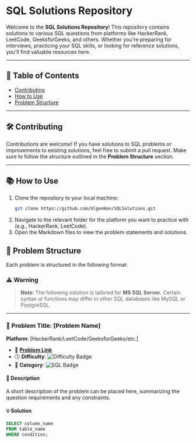 # SQL Solutions Repository

Welcome to the **SQL Solutions Repository**! This repository contains solutions to various SQL questions from platforms like HackerRank, LeetCode, GeeksforGeeks, and others. Whether you're preparing for interviews, practicing your SQL skills, or looking for reference solutions, you'll find valuable resources here.

---

## 📂 Table of Contents
- [Contributing](#contributing)
- [How to Use](#how-to-use)
- [Problem Structure](#problem-structure)

---

## 🛠️ Contributing
Contributions are welcome! If you have solutions to SQL problems or improvements to existing solutions, feel free to submit a pull request. Make sure to follow the structure outlined in the **Problem Structure** section.

---

## 📚 How to Use
1. Clone the repository to your local machine:
   ```bash
   git clone https://github.com/UlgenHan/SQLSolutions.git
   ```
2. Navigate to the relevant folder for the platform you want to practice with (e.g., HackerRank, LeetCode).
3. Open the Markdown files to view the problem statements and solutions.


## 📂 Problem Structure
Each problem is structured in the following format:

### ⚠️ Warning
> **Note**: The following solution is tailored for **MS SQL Server**. Certain syntax or functions may differ in other SQL databases like MySQL or PostgreSQL.

---

### 📂 Problem Title: [Problem Name]
**Platform**: [HackerRank/LeetCode/GeeksforGeeks/etc.]

- 🔗 [**Problem Link**](URL-to-the-problem)
- 🕒 **Difficulty**: ![Difficulty Badge](https://img.shields.io/badge/Difficulty-Medium-yellow)
- 📁 **Category**: ![SQL Badge](https://img.shields.io/badge/SQL-Advanced%20Select-purple)

#### 📄 Description
A short description of the problem can be placed here, summarizing the question requirements and any constraints.

#### 💡 Solution
```sql
SELECT column_name
FROM table_name
WHERE condition;
```
